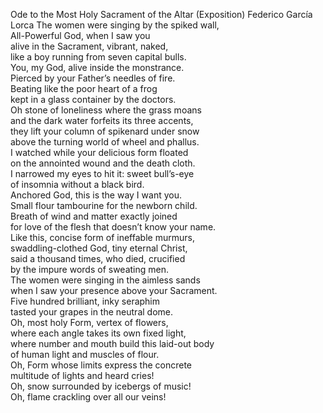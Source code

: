 Ode to the Most Holy Sacrament of the Altar (Exposition)
Federico García Lorca
The women were singing by the spiked wall,  
All-Powerful God, when I saw you  
alive in the Sacrament, vibrant, naked,  
like a boy running from seven capital bulls.  
You, my God, alive inside the monstrance.  
Pierced by your Father’s needles of fire.  
Beating like the poor heart of a frog  
kept in a glass container by the doctors.  
Oh stone of loneliness where the grass moans  
and the dark water forfeits its three accents,  
they lift your column of spikenard under snow  
above the turning world of wheel and phallus.  
I watched while your delicious form floated  
on the annointed wound and the death cloth.  
I narrowed my eyes to hit it: sweet bull’s-eye  
of insomnia without a black bird.  
Anchored God, this is the way I want you.  
Small flour tambourine for the newborn child.  
Breath of wind and matter exactly joined  
for love of the flesh that doesn’t know your name.  
Like this, concise form of ineffable murmurs,  
swaddling-clothed God, tiny eternal Christ,  
said a thousand times, who died, crucified  
by the impure words of sweating men.  
The women were singing in the aimless sands  
when I saw your presence above your Sacrament.  
Five hundred brilliant, inky seraphim  
tasted your grapes in the neutral dome.  
Oh, most holy Form, vertex of flowers,  
where each angle takes its own fixed light,  
where number and mouth build this laid-out body  
of human light and muscles of flour.  
Oh, Form whose limits express the concrete  
multitude of lights and heard cries!  
Oh, snow surrounded by icebergs of music!  
Oh, flame crackling over all our veins!  